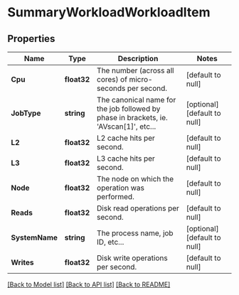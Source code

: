 # SummaryWorkloadWorkloadItem

## Properties
Name | Type | Description | Notes
------------ | ------------- | ------------- | -------------
**Cpu** | **float32** | The number (across all cores) of micro-seconds per second. | [default to null]
**JobType** | **string** | The canonical name for the job followed by phase in brackets, ie. &#39;AVscan[1]&#39;, etc... | [optional] [default to null]
**L2** | **float32** | L2 cache hits per second. | [default to null]
**L3** | **float32** | L3 cache hits per second. | [default to null]
**Node** | **float32** | The node on which the operation was performed. | [default to null]
**Reads** | **float32** | Disk read operations per second. | [default to null]
**SystemName** | **string** | The process name, job ID, etc... | [optional] [default to null]
**Writes** | **float32** | Disk write operations per second. | [default to null]

[[Back to Model list]](../README.md#documentation-for-models) [[Back to API list]](../README.md#documentation-for-api-endpoints) [[Back to README]](../README.md)


